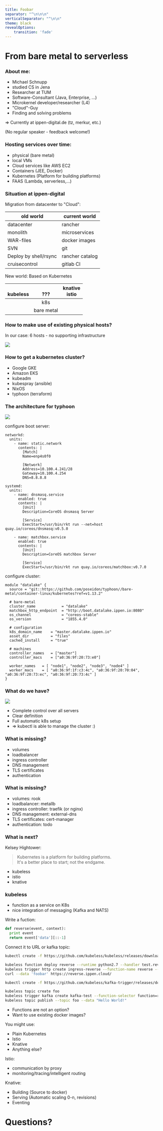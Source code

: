 ```yaml
---
title: Foobar
separator: "^\n\n\n"
verticalSeparator: "^\n\n"
theme: black
revealOptions:
    transition: 'fade'
---
```

# From bare metal to serverless



### About me:

* Michael Schnupp
* studied CS in Jena
* Researcher at TUM
* Software-Consultant (Java, Enterprise, ...)
* Microkernel developer/researcher (L4)
* "Cloud"-Guy
* Finding and solving problems

=> Currently at ippen-digital.de (tz, merkur, etc.)

(No regular speaker - feedback welcome!)



### Hosting services over time:

* physical (bare metal)
* local VMs
* Cloud services like AWS EC2
* Containers (JEE, Docker)
* Kubernetes (Platform for building platforms)
* FAAS (Lambda, serverless,...)



### Situation at ippen-digital

Migration from datacenter to "Cloud":

|     old world             |  current world |
|---------------------------|---------------------|
|datacenter                 | rancher             |
|monolith                   | microservices       |
|WAR-files                  | docker images       |
|SVN                        | git                 |
|Deploy by shell/rsync      | rancher catalog     |
|cruisecontrol              | gitlab CI           |



New world: Based on Kubernetes

| <br>kubeless |   <br>???  | knative<br>istio |
|:------------:|:----------:|:----------------:|
|              |   k8s      |                  |
|              | bare metal |                  |



### How to make use of existing physical hosts?

In our case: 6 hosts - no supporting infrastructure



![](k8s.png)



### How to get a kubernetes cluster?

* Google GKE
* Amazon EKS
* kubeadm
* kubespray (ansible)
* NixOS
* typhoon (terraform)



### The architecture for typhoon

![](boot.png)



configure boot server:
```
networkd:
  units:
    - name: static.network
      contents: |
        [Match]
        Name=enp4s0f0

        [Network]
        Address=10.100.4.241/28
        Gateway=10.100.4.254
        DNS=8.8.8.8

systemd:
  units:
    - name: dnsmasq.service
      enabled: true
      contents: |
        [Unit]
        Description=CoreOS dnsmasq Server
        
        [Service]
        ExecStart=/usr/bin/rkt run --net=host quay.io/coreos/dnsmasq:v0.5.0
        
    - name: matchbox.service
      enabled: true
      contents: |
        [Unit]
        Description=CoreOS matchbox Server
        
        [Service]
        ExecStart=/usr/bin/rkt run quay.io/coreos/matchbox:v0.7.0
```



configure cluster:
```
module "datalake" {
  source = "git::https://github.com/poseidon/typhoon//bare-metal/container-linux/kubernetes?ref=v1.13.2"

  # bare-metal
  cluster_name            = "datalake"
  matchbox_http_endpoint  = "http://boot.datalake.ippen.io:8080"
  os_channel              = "coreos-stable"
  os_version              = "1855.4.0"

  # configuration
  k8s_domain_name    = "master.datalake.ippen.io"
  asset_dir          = "files"
  cached_install     = "true"

  # machines
  controller_names   = ["master"]
  controller_macs    = ["a0:36:9f:20:73:e0"]

  worker_names   = [ "node1", "node2", "node3", "node4" ]
  worker_macs    = [ "a0:36:9f:1f:c3:4c", "a0:36:9f:20:70:04", "a0:36:9f:20:73:ec", "a0:36:9f:20:73:4c" ]
}
```



### What do we have?

![](nodes.png)

* Complete control over all servers        <!-- .element: class="fragment" data-fragment-index="1" -->
* Clear definition                         <!-- .element: class="fragment" data-fragment-index="1" -->
* Full automatic k8s setup                 <!-- .element: class="fragment" data-fragment-index="1" -->
* => kubectl is able to manage the cluster :) <!-- .element: class="fragment" data-fragment-index="1" -->



### What is missing?

* volumes              <!-- .element: class="fragment" data-fragment-index="1" -->
* loadbalancer         <!-- .element: class="fragment" data-fragment-index="1" -->
* ingress controller   <!-- .element: class="fragment" data-fragment-index="1" -->
* DNS management       <!-- .element: class="fragment" data-fragment-index="1" -->
* TLS certificates     <!-- .element: class="fragment" data-fragment-index="1" -->
* authentication       <!-- .element: class="fragment" data-fragment-index="1" -->



### What is missing?

* volumes: rook
* loadbalancer: metallb
* ingress controller: traefik (or nginx)
* DNS management: external-dns
* TLS certificates: cert-manager
* authentication: todo



### What is next?

Kelsey Hightower: 

> Kubernetes is a platform for building platforms. <br>
> It's a better place to start; not the endgame.

* kubeless  <!-- .element: class="fragment" data-fragment-index="1" -->
* istio     <!-- .element: class="fragment" data-fragment-index="1" -->
* knative   <!-- .element: class="fragment" data-fragment-index="1" -->



### kubeless

* function as a service on K8s
* nice integration of messaging (Kafka and NATS)



Write a fuction:
```python
def reverse(event, context):
  print event
  return event['data'][::-1]
```

Connect it to URL or kafka topic:
```bash
kubectl create -f https://github.com/kubeless/kubeless/releases/download/v1.0.0/kubeless-v1.0.0.yaml

kubeless function deploy reverse --runtime python2.7 --handler test.reverse --from-file test.py
kubeless trigger http create ingress-reverse --function-name reverse --hostname reverse.ippen.cloud
curl --data 'foobar' https://reverse.ippen.cloud/

kubectl create -f https://github.com/kubeless/kafka-trigger/releases/download/v1.0.0/kafka-zookeeper-v1.0.0.yaml

kubeless topic create foo
kubeless trigger kafka create kafka-test --function-selector function=reverse --trigger-topic foo
kubeless topic publish --topic foo --data "Hello World!"
```



* Functions are not an option?
* Want to use existing docker images?

You might use:      <!-- .element: class="fragment" data-fragment-index="1" -->

* Plain Kubernetes  <!-- .element: class="fragment" data-fragment-index="1" -->
* Istio             <!-- .element: class="fragment" data-fragment-index="2" -->
* Knative           <!-- .element: class="fragment" data-fragment-index="3" -->
* Anything else?    <!-- .element: class="fragment" data-fragment-index="4" -->



Istio:
* communication by proxy
* monitoring/tracing/intelligent routing

Knative:                                      <!-- .element: class="fragment" data-fragment-index="1" -->
* Building (Source to docker)                 <!-- .element: class="fragment" data-fragment-index="1" -->
* Serving  (Automatic scaling 0-n, revisions) <!-- .element: class="fragment" data-fragment-index="1" -->
* Eventing                                    <!-- .element: class="fragment" data-fragment-index="1" -->



# Questions?
